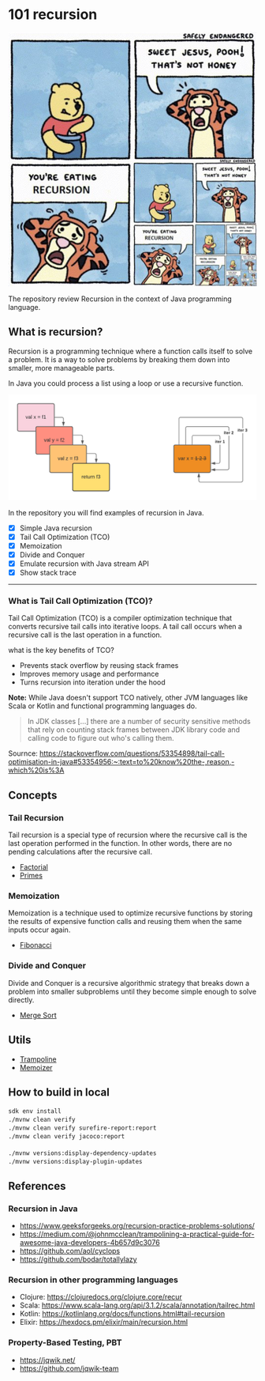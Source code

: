 # 101 recursion

![docs](./docs/recursion.jpg)

The repository review Recursion in the context of Java programming language.

## What is recursion?

Recursion is a programming technique where a function calls itself to solve a problem. It is a way to solve problems by breaking them down into smaller, more manageable parts.

In Java you could process a list using a loop or use a recursive function.

![recursion](./docs/recursion2.png)

In the repository you will find examples of recursion in Java.

- [x] Simple Java recursion
- [x] Tail Call Optimization (TCO) 
- [x] Memoization
- [x] Divide and Conquer
- [x] Emulate recursion with Java stream API
- [x] Show stack trace

---

### What is Tail Call Optimization (TCO)?

Tail Call Optimization (TCO) is a compiler optimization technique that converts recursive tail calls into iterative loops. A tail call occurs when a recursive call is the last operation in a function.

what is the key benefits of TCO?

- Prevents stack overflow by reusing stack frames
- Improves memory usage and performance
- Turns recursion into iteration under the hood

**Note:** While Java doesn't support TCO natively, other JVM languages like Scala or Kotlin and functional programming languages do.

> In JDK classes [...] there are a number of security sensitive methods that rely on counting stack frames between JDK library code and calling code to figure out who's calling them.

Sournce: https://stackoverflow.com/questions/53354898/tail-call-optimisation-in-java#53354956:~:text=to%20know%20the-,reason,-which%20is%3A

## Concepts

### Tail Recursion

Tail recursion is a special type of recursion where the recursive call is the last operation performed in the function. In other words, there are no pending calculations after the recursive call.

- [Factorial](./src/main/java/info/jab/recursion/Factorial.java)
- [Primes](./src/main/java/info/jab/recursion/Primes.java)

### Memoization

Memoization is a technique used to optimize recursive functions by storing the results of expensive function calls and reusing them when the same inputs occur again.

- [Fibonacci](./src/main/java/info/jab/recursion/Fibonacci.java)

### Divide and Conquer

Divide and Conquer is a recursive algorithmic strategy that breaks down a problem into smaller subproblems until they become simple enough to solve directly.

- [Merge Sort](./src/main/java/info/jab/recursion/MergeSort.java)

## Utils

- [Trampoline](./src/main/java/info/jab/recursion/utils/Trampoline.java)
- [Memoizer](./src/main/java/info/jab/recursion/utils/Memoizer.java)

## How to build in local

```bash
sdk env install
./mvnw clean verify
./mvnw clean verify surefire-report:report
./mvnw clean verify jacoco:report

./mvnw versions:display-dependency-updates
./mvnw versions:display-plugin-updates
```

## References

### Recursion in Java

- https://www.geeksforgeeks.org/recursion-practice-problems-solutions/
- https://medium.com/@johnmcclean/trampolining-a-practical-guide-for-awesome-java-developers-4b657d9c3076
- https://github.com/aol/cyclops 
- https://github.com/bodar/totallylazy

### Recursion in other programming languages

- Clojure: https://clojuredocs.org/clojure.core/recur
- Scala:   https://www.scala-lang.org/api/3.1.2/scala/annotation/tailrec.html
- Kotlin:  https://kotlinlang.org/docs/functions.html#tail-recursion
- Elixir:  https://hexdocs.pm/elixir/main/recursion.html

### Property-Based Testing, PBT

- https://jqwik.net/
- https://github.com/jqwik-team

